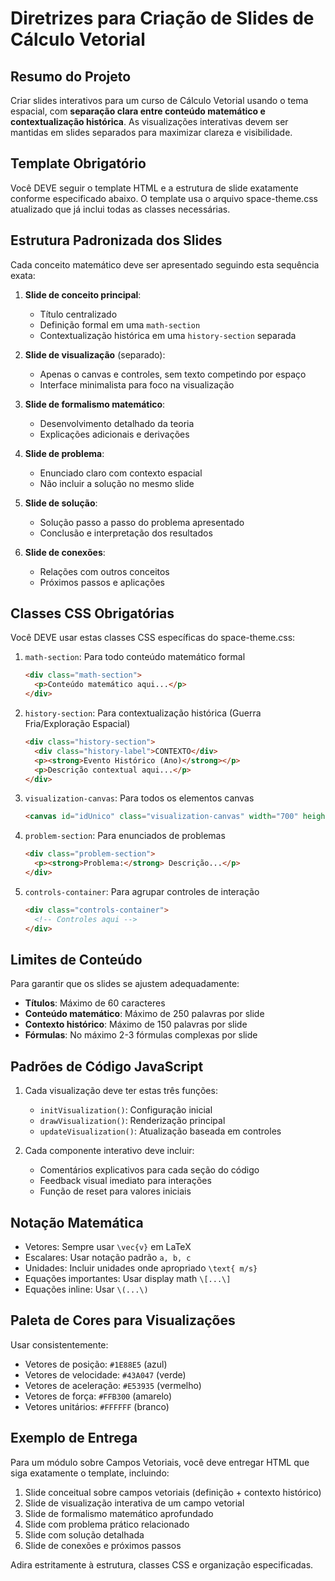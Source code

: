 # Diretrizes para Criação de Slides de Cálculo Vetorial

## Resumo do Projeto
Criar slides interativos para um curso de Cálculo Vetorial usando o tema espacial, com **separação clara entre conteúdo matemático e contextualização histórica**. As visualizações interativas devem ser mantidas em slides separados para maximizar clareza e visibilidade.

## Template Obrigatório
Você DEVE seguir o template HTML e a estrutura de slide exatamente conforme especificado abaixo. O template usa o arquivo space-theme.css atualizado que já inclui todas as classes necessárias.

## Estrutura Padronizada dos Slides

Cada conceito matemático deve ser apresentado seguindo esta sequência exata:

1. **Slide de conceito principal**:
   - Título centralizado
   - Definição formal em uma `math-section`
   - Contextualização histórica em uma `history-section` separada

2. **Slide de visualização** (separado):
   - Apenas o canvas e controles, sem texto competindo por espaço
   - Interface minimalista para foco na visualização

3. **Slide de formalismo matemático**:
   - Desenvolvimento detalhado da teoria
   - Explicações adicionais e derivações

4. **Slide de problema**:
   - Enunciado claro com contexto espacial
   - Não incluir a solução no mesmo slide

5. **Slide de solução**:
   - Solução passo a passo do problema apresentado
   - Conclusão e interpretação dos resultados

6. **Slide de conexões**:
   - Relações com outros conceitos
   - Próximos passos e aplicações

## Classes CSS Obrigatórias

Você DEVE usar estas classes CSS específicas do space-theme.css:

1. `math-section`: Para todo conteúdo matemático formal
   ```html
   <div class="math-section">
     <p>Conteúdo matemático aqui...</p>
   </div>
   ```

2. `history-section`: Para contextualização histórica (Guerra Fria/Exploração Espacial)
   ```html
   <div class="history-section">
     <div class="history-label">CONTEXTO</div>
     <p><strong>Evento Histórico (Ano)</strong></p>
     <p>Descrição contextual aqui...</p>
   </div>
   ```

3. `visualization-canvas`: Para todos os elementos canvas
   ```html
   <canvas id="idUnico" class="visualization-canvas" width="700" height="400"></canvas>
   ```

4. `problem-section`: Para enunciados de problemas
   ```html
   <div class="problem-section">
     <p><strong>Problema:</strong> Descrição...</p>
   </div>
   ```

5. `controls-container`: Para agrupar controles de interação
   ```html
   <div class="controls-container">
     <!-- Controles aqui -->
   </div>
   ```

## Limites de Conteúdo

Para garantir que os slides se ajustem adequadamente:

- **Títulos**: Máximo de 60 caracteres
- **Conteúdo matemático**: Máximo de 250 palavras por slide
- **Contexto histórico**: Máximo de 150 palavras por slide
- **Fórmulas**: No máximo 2-3 fórmulas complexas por slide

## Padrões de Código JavaScript

1. Cada visualização deve ter estas três funções:
   - `initVisualization()`: Configuração inicial
   - `drawVisualization()`: Renderização principal
   - `updateVisualization()`: Atualização baseada em controles

2. Cada componente interativo deve incluir:
   - Comentários explicativos para cada seção do código
   - Feedback visual imediato para interações
   - Função de reset para valores iniciais

## Notação Matemática

- Vetores: Sempre usar `\vec{v}` em LaTeX
- Escalares: Usar notação padrão `a, b, c`
- Unidades: Incluir unidades onde apropriado `\text{ m/s}`
- Equações importantes: Usar display math `\[...\]`
- Equações inline: Usar `\(...\)`

## Paleta de Cores para Visualizações

Usar consistentemente:
- Vetores de posição: `#1E88E5` (azul)
- Vetores de velocidade: `#43A047` (verde)
- Vetores de aceleração: `#E53935` (vermelho)
- Vetores de força: `#FFB300` (amarelo)
- Vetores unitários: `#FFFFFF` (branco)

## Exemplo de Entrega

Para um módulo sobre Campos Vetoriais, você deve entregar HTML que siga exatamente o template, incluindo:

1. Slide conceitual sobre campos vetoriais (definição + contexto histórico)
2. Slide de visualização interativa de um campo vetorial
3. Slide de formalismo matemático aprofundado
4. Slide com problema prático relacionado
5. Slide com solução detalhada
6. Slide de conexões e próximos passos

Adira estritamente à estrutura, classes CSS e organização especificadas.
